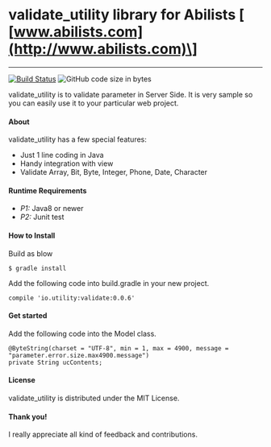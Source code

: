 # validate_utility library for Abilists \[ [www.abilists.com](http://www.abilists.com)\]
--------------------------------------------------
[![Build Status](https://travis-ci.org/abilists/validate_utility.svg?branch=master)](https://travis-ci.org/abilists/validate_utility)
![GitHub code size in bytes](https://img.shields.io/github/languages/code-size/abilists/validate_utility)

validate_utility is to validate parameter in Server Side. It is very sample so you can easily use it to your particular web project.

#### About
validate_utility has a few special features:

* Just 1 line coding in Java
* Handy integration with view
* Validate Array, Bit, Byte, Integer, Phone, Date, Character
#### Runtime Requirements

- *P1:* Java8 or newer
- *P2:* Junit test

#### How to Install
Build as blow
```
$ gradle install
```
Add the following code into build.gradle in your new project.
```
compile 'io.utility:validate:0.0.6'
```
#### Get started
Add the following code into the Model class.
```
@ByteString(charset = "UTF-8", min = 1, max = 4900, message = "parameter.error.size.max4900.message") 
private String ucContents;
```

#### License

validate_utility is distributed under the MIT License.

#### Thank you!

I really appreciate all kind of feedback and contributions. 

